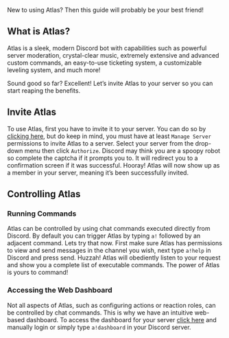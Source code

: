 New to using Atlas? Then this guide will probably be your best friend!

## What is Atlas?

Atlas is a sleek, modern Discord bot with capabilities such as powerful server moderation, crystal-clear music, extremely extensive and advanced custom commands, an easy-to-use ticketing system, a customizable leveling system, and much more!

Sound good so far? Excellent! Let’s invite Atlas to your server so you can start reaping the benefits.

## Invite Atlas

To use Atlas, first you have to invite it to your server. You can do so by [clicking here](https://atlasbot.xyz/get), but do keep in mind, you must have at least `Manage Server` permissions to invite Atlas to a server. Select your server from the drop-down menu then click `Authorize`. Discord may think you are a spoopy robot so complete the captcha if it prompts you to. It will redirect you to a confirmation screen if it was successful. Hooray! Atlas will now show up as a member in your server, meaning it’s been successfully invited.

## Controlling Atlas

### Running Commands

Atlas can be controlled by using chat commands executed directly from Discord. By default you can trigger Atlas by typing `a!` followed by an adjacent command. Lets try that now. First make sure Atlas has permissions to view and send messages in the channel you wish, next type `a!help` in Discord and press send. Huzzah! Atlas will obediently listen to your request and show you a complete list of executable commands. The power of Atlas is yours to command!

### Accessing the Web Dashboard

Not all aspects of Atlas, such as configuring actions or reaction roles, can be controlled by chat commands. This is why we have an intuitive web-based dashboard. To access the dashboard for your server [click here](https://atlasbot.xyz/@me/guilds) and manually login or simply type `a!dashboard` in your Discord server.